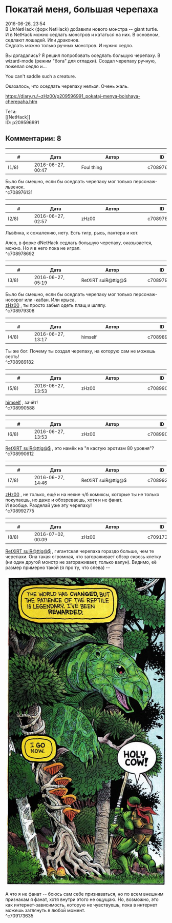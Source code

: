 Покатай меня, большая черепаха
==============================

  
2016-06-26, 23:54  
 В UnNetHack (форк NetHack) добавили нового монстра -- giant turtle.   
 И в NetHack можно седлать монстров и кататься на них. В основном, седлают лошадей. Или драконов.   
 Седлать можно только ручных монстров. И нужно седло.   
   
 Вы догадались? Я решил попробовать оседлать большую черепаху. В wizard-mode (режим "бога" для отладки). Создал черепаху ручную, пожелал седло и...   
   
 You can't saddle such a creature.   
   
 Оказалось, что оседлать черепаху нельзя. Очень жаль.   
  
<https://diary.ru/~zHz00/p209596991_pokataj-menya-bolshaya-cherepaha.htm>  
  
Теги:  
[[NetHack]]  
ID: p209596991  


Комментарии: 8
--------------

  


---



|         #         |              Дата              |                     Автор                     |           ID           |
| --- | --- | --- | --- |
| (1/8) | 2016-06-27, 00:47 | Foul thing | c708976131 |

  
 Было бы смешно, если бы оседлать черепаху мог только персонаж-львенок.   
 ^c708976131

---



|         #         |              Дата              |                     Автор                     |           ID           |
| --- | --- | --- | --- |
| (2/8) | 2016-06-27, 02:57 | zHz00 | c708978692 |

  
 Львёнка, к сожалению, нету. Есть тигр, рысь, пантера и кот.   
   
 Алсо, в форке dNetHack седлать большую черепаху, оказывается, можно. Но я в него пока не играл.   
 ^c708978692

---



|         #         |              Дата              |                     Автор                     |           ID           |
| --- | --- | --- | --- |
| (3/8) | 2016-06-27, 05:19 | RetXiRT suiR@ttig@$ | c708979308 |

  
   Было бы смешно, если бы оседлать черепаху мог только персонаж-  носорог или -кабан. Или крыса.   
  [zHz00](https://zHz00.diary.ru "Untitled")  , ты просто забыл одеть плащ и шляпу.    
 ^c708979308

---



|         #         |              Дата              |                     Автор                     |           ID           |
| --- | --- | --- | --- |
| (4/8) | 2016-06-27, 13:17 | himself | c708989182 |

  
 Ты же бог. Почему ты создал черепаху, на которую сам не можешь сесть!   
 ^c708989182

---



|         #         |              Дата              |                     Автор                     |           ID           |
| --- | --- | --- | --- |
| (5/8) | 2016-06-27, 13:53 | zHz00 | c708990588 |

  
  [himself](http://himself.diary.ru "void")  , зачёт!   
 ^c708990588

---



|         #         |              Дата              |                     Автор                     |           ID           |
| --- | --- | --- | --- |
| (6/8) | 2016-06-27, 13:53 | zHz00 | c708990612 |

  
  [RetXiRT suiR@ttig@$](http://Hellspawn.diary.ru "Горчичник")  , это намёк на "я кастую эротизм 80 уровня"?   
 ^c708990612

---



|         #         |              Дата              |                     Автор                     |           ID           |
| --- | --- | --- | --- |
| (7/8) | 2016-06-27, 14:46 | RetXiRT suiR@ttig@$ | c708992775 |

  
   [zHz00](https://zHz00.diary.ru "Untitled")  , не только, ещё и на некие ч/б комиксы, которые ты не только покупаешь, но даже и обозреваешь, хотя и не фанат.   
 И вообще. Разделай уже эту черепаху!    
 ^c708992775

---



|         #         |              Дата              |                     Автор                     |           ID           |
| --- | --- | --- | --- |
| (8/8) | 2016-07-02, 00:09 | zHz00 | c709173635 |

  
  [RetXiRT suiR@ttig@$](http://Hellspawn.diary.ru "Горчичник")  , гигантская черепаха гораздо больше, чем те черепахи. Она такая огромная, что загораживает обзор сквозь клетку (ни один другой монстр не загораживает, только валун). Видимо, её размер примерно такой (я про ту, что слева) --   
   
  ![](pics/1Grby6V.jpg)    
   
 А что я не фанат -- боюсь сам себе признаваться, но по всем внешним признакам я фанат, хотя внутри этого не ощущаю. Но, возможно, это как интернет-зависимость, которую не чувствуешь, пока в интернет можешь заглянуть в любой момент.   
 ^c709173635